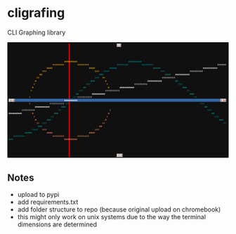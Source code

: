 # cligrafing
CLI Graphing library

![](https://github.com/ThomasSelvig/cligrafing/blob/master/demo.png?raw=true)

## Notes
* upload to pypi
* add requirements.txt
* add folder structure to repo (because original upload on chromebook)
* this might only work on unix systems due to the way the terminal dimensions are determined

